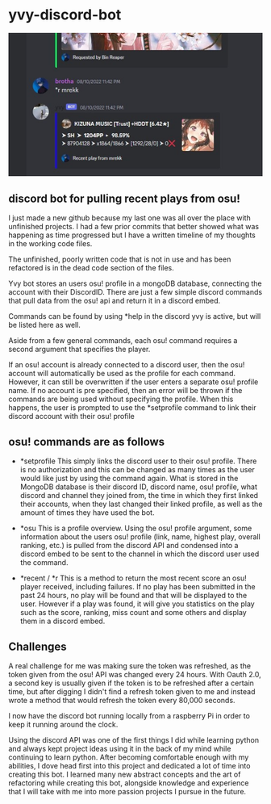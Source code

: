 # yvy-discord-bot
![Preview](/yvy-bot.jpg)

## discord bot for pulling recent plays from osu!

I just made a new github because my last one was all over the place with unfinished projects. I had a few prior commits that better
showed what was happening as time progressed but I have a written timeline of my thoughts in the working code files. 

The unfinished, poorly written code that is not in use and has been refactored is in the dead code section of the files. 

Yvy bot stores an users osu! profile in a mongoDB database, connecting the account with their DiscordID. There are just a few simple discord commands that pull data from the osu! api and return it in a discord embed. 

Commands can be found by using *help in the discord yvy is active, but will be listed here as well.

Aside from a few general commands, each osu! command requires a second argument that specifies the player. 

If an osu! account is already connected to a discord user, then the osu! account will automatically be used as the profile for each command. However, it can still be overwritten if the user enters a separate osu! profile name. 
If no account is pre specified, then an error will be thrown if the commands are being used without specifying the profile. When this happens, the user is prompted to use the *setprofile command to link their discord account with their osu! profile

## osu! commands are as follows
- *setprofile
  This simply links the discord user to their osu! profile. There is no authorization and this can be changed as many times as the user would like just by using the
  command again. What is stored in the MongoDB database is their discord ID, discord name, osu! profile, what discord and channel they joined from, the time in which
  they first linked their accounts, when they last changed their linked profile, as well as the amount of times they have used the bot. 

- *osu
  This is a profile overview. Using the osu! profile argument, some information about the users osu! profile (link, name, highest play, overall ranking, etc.)
  is pulled from the discord API and condensed into a discord embed to be sent to the channel in which the discord user used the command.
  
 - *recent / *r
  This is a method to return the most recent score an osu! player received, including failures. If no play has been submitted in the past 24 hours, no play will be found
  and that will be displayed to the user. However if a play was found, it will give you statistics on the play such as the score, ranking, miss count and some others
  and display them in a discord embed. 
  
## Challenges
A real challenge for me was making sure the token was refreshed, as the token given from the osu! API was changed every 24 hours. 
With Oauth 2.0, a second key is usually given if the token is to be refreshed after a certain time, but after digging I didn't find a refresh token given to me and instead wrote a method that would refresh the token every 80,000 seconds.

I now have the discord bot running locally from a raspberry Pi in order to keep it running around the clock. 
 
Using the discord API was one of the first things I did while learning python and always kept project ideas using it in the back of my mind while continuing to learn python. After becoming comfortable enough with my abilities, I dove head first into this project and dedicated a lot of time into creating this bot. 
I learned many new abstract concepts and the art of refactoring while creating this bot, alongside knowledge and experience that I will take with me into more passion projects I pursue in the future. 
